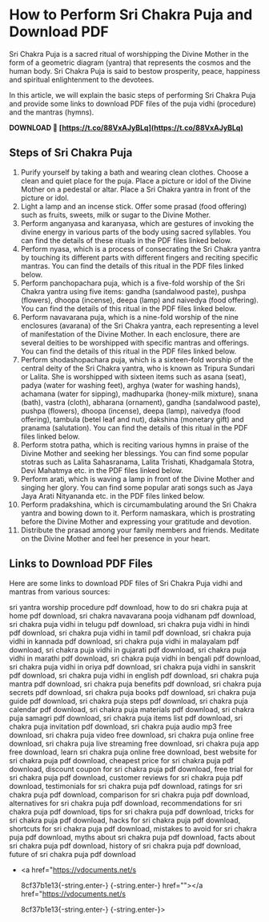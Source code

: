 
 
# How to Perform Sri Chakra Puja and Download PDF
 
Sri Chakra Puja is a sacred ritual of worshipping the Divine Mother in the form of a geometric diagram (yantra) that represents the cosmos and the human body. Sri Chakra Puja is said to bestow prosperity, peace, happiness and spiritual enlightenment to the devotees.
 
In this article, we will explain the basic steps of performing Sri Chakra Puja and provide some links to download PDF files of the puja vidhi (procedure) and the mantras (hymns).
 
**DOWNLOAD 🌟 [https://t.co/88VxAJyBLq](https://t.co/88VxAJyBLq)**


 
## Steps of Sri Chakra Puja
 
1. Purify yourself by taking a bath and wearing clean clothes. Choose a clean and quiet place for the puja. Place a picture or idol of the Divine Mother on a pedestal or altar. Place a Sri Chakra yantra in front of the picture or idol.
2. Light a lamp and an incense stick. Offer some prasad (food offering) such as fruits, sweets, milk or sugar to the Divine Mother.
3. Perform anganyasa and karanyasa, which are gestures of invoking the divine energy in various parts of the body using sacred syllables. You can find the details of these rituals in the PDF files linked below.
4. Perform nyasa, which is a process of consecrating the Sri Chakra yantra by touching its different parts with different fingers and reciting specific mantras. You can find the details of this ritual in the PDF files linked below.
5. Perform panchopachara puja, which is a five-fold worship of the Sri Chakra yantra using five items: gandha (sandalwood paste), pushpa (flowers), dhoopa (incense), deepa (lamp) and naivedya (food offering). You can find the details of this ritual in the PDF files linked below.
6. Perform navavarana puja, which is a nine-fold worship of the nine enclosures (avarana) of the Sri Chakra yantra, each representing a level of manifestation of the Divine Mother. In each enclosure, there are several deities to be worshipped with specific mantras and offerings. You can find the details of this ritual in the PDF files linked below.
7. Perform shodashopachara puja, which is a sixteen-fold worship of the central deity of the Sri Chakra yantra, who is known as Tripura Sundari or Lalita. She is worshipped with sixteen items such as asana (seat), padya (water for washing feet), arghya (water for washing hands), achamana (water for sipping), madhuparka (honey-milk mixture), snana (bath), vastra (cloth), abharana (ornament), gandha (sandalwood paste), pushpa (flowers), dhoopa (incense), deepa (lamp), naivedya (food offering), tambula (betel leaf and nut), dakshina (monetary gift) and pranama (salutation). You can find the details of this ritual in the PDF files linked below.
8. Perform stotra patha, which is reciting various hymns in praise of the Divine Mother and seeking her blessings. You can find some popular stotras such as Lalita Sahasranama, Lalita Trishati, Khadgamala Stotra, Devi Mahatmya etc. in the PDF files linked below.
9. Perform arati, which is waving a lamp in front of the Divine Mother and singing her glory. You can find some popular arati songs such as Jaya Jaya Arati Nityananda etc. in the PDF files linked below.
10. Perform pradakshina, which is circumambulating around the Sri Chakra yantra and bowing down to it. Perform namaskara, which is prostrating before the Divine Mother and expressing your gratitude and devotion.
11. Distribute the prasad among your family members and friends. Meditate on the Divine Mother and feel her presence in your heart.

## Links to Download PDF Files
 
Here are some links to download PDF files of Sri Chakra Puja vidhi and mantras from various sources:
 
sri yantra worship procedure pdf download,  how to do sri chakra puja at home pdf download,  sri chakra navavarana pooja vidhanam pdf download,  sri chakra puja vidhi in telugu pdf download,  sri chakra puja vidhi in hindi pdf download,  sri chakra puja vidhi in tamil pdf download,  sri chakra puja vidhi in kannada pdf download,  sri chakra puja vidhi in malayalam pdf download,  sri chakra puja vidhi in gujarati pdf download,  sri chakra puja vidhi in marathi pdf download,  sri chakra puja vidhi in bengali pdf download,  sri chakra puja vidhi in oriya pdf download,  sri chakra puja vidhi in sanskrit pdf download,  sri chakra puja vidhi in english pdf download,  sri chakra puja mantra pdf download,  sri chakra puja benefits pdf download,  sri chakra puja secrets pdf download,  sri chakra puja books pdf download,  sri chakra puja guide pdf download,  sri chakra puja steps pdf download,  sri chakra puja calendar pdf download,  sri chakra puja materials pdf download,  sri chakra puja samagri pdf download,  sri chakra puja items list pdf download,  sri chakra puja invitation pdf download,  sri chakra puja audio mp3 free download,  sri chakra puja video free download,  sri chakra puja online free download,  sri chakra puja live streaming free download,  sri chakra puja app free download,  learn sri chakra puja online free download,  best website for sri chakra puja pdf download,  cheapest price for sri chakra puja pdf download,  discount coupon for sri chakra puja pdf download,  free trial for sri chakra puja pdf download,  customer reviews for sri chakra puja pdf download,  testimonials for sri chakra puja pdf download,  ratings for sri chakra puja pdf download,  comparison for sri chakra puja pdf download,  alternatives for sri chakra puja pdf download,  recommendations for sri chakra puja pdf download,  tips for sri chakra puja pdf download,  tricks for sri chakra puja pdf download,  hacks for sri chakra puja pdf download,  shortcuts for sri chakra puja pdf download,  mistakes to avoid for sri chakra puja pdf download,  myths about sri chakra puja pdf download,  facts about sri chakra puja pdf download,  history of sri chakra puja pdf download,  future of sri chakra puja pdf download

- <a href="https://vdocuments.net/s</p> 8cf37b1e13{-string.enter-}
{-string.enter-} href=""></a href="https://vdocuments.net/s</p> 8cf37b1e13{-string.enter-}
{-string.enter-}>